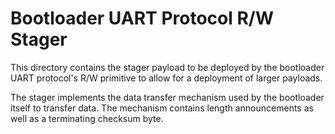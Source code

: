 # Bootloader UART Protocol R/W Stager
This directory contains the stager payload to be deployed by the bootloader UART protocol's R/W primitive to allow for a deployment of larger payloads.

The stager implements the data transfer mechanism used by the bootloader itself to transfer data. The mechanism contains length announcements as well as a terminating checksum byte.